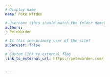 ```yaml
---
# Display name
name: Pete Warden

# Username (this should match the folder name)
authors:
- PeteWarden

# Is this the primary user of the site?
superuser: false

# Custom link to external flag
link_to_external_url: https://petewarden.com/


---
```

